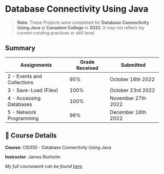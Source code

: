 # Database Connectivity Using Java
> **Note**: These Projects were completed for **Database Connectivity Using Java** at **Canadore College** in **2022**. It may not reflect my current conding practices or skill level.

## Summary
| Assignments                  | Grade Received      | Submitted          |
|------------------------------|---------------------|--------------------|
| 2 - Events and Collections   | 95%                 | October 16th 2022  |
| 3 - Save-Load (Files)        | 100%                | October 23rd 2022  |
| 4 - Accessing Databases      | 100%                | November 27th 2022 |
| 5 - Network Programming      | 96%                 | December 16th 2022 |

## 📅 Course Details
**Course**: CIS355 - Database Connectivity Using Java

**Instructor**: James Ronholm

_My full coursework can be found [here](https://github.com/apaquette/Database-Connectivity-Using-Java-Coursework)._
